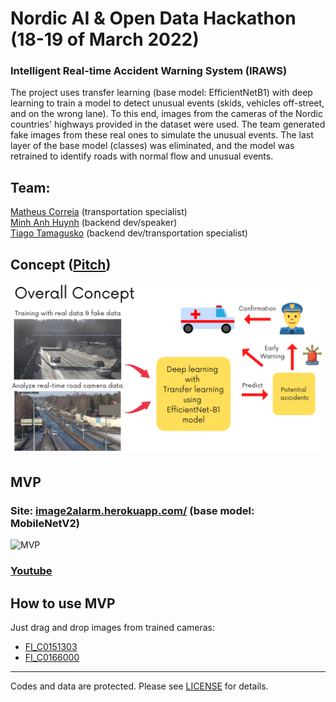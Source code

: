 # Nordic AI & Open Data Hackathon (18-19 of March 2022)

### Intelligent Real-time Accident Warning System (IRAWS)

The project uses transfer learning (base model: EfficientNetB1) with deep learning to train a model to detect unusual events (skids, vehicles off-street, and on the wrong lane). To this end, images from the cameras of the Nordic countries' highways provided in the dataset were used. The team generated fake images from these real ones to simulate the unusual events. The last layer of the base model (classes) was eliminated, and the model was retrained to identify roads with normal flow and unusual events.

## Team:

[Matheus Correia](https://github.com/matheusgomesms) (transportation specialist)  
[Minh Anh Huynh](https://github.com/MarcX23) (backend dev/speaker)  
[Tiago Tamagusko](https://github.com/tamagusko) (backend dev/transportation specialist)  

## Concept ([Pitch](https://www.youtube.com/watch?v=thCYkNci55o))

![Concept](https://github.com/tamagusko/nordicopendata/raw/main/img/concept.png)

## MVP
### Site: [image2alarm.herokuapp.com/](https://image2alarm.herokuapp.com/) (base model: MobileNetV2)  

![MVP](https://github.com/tamagusko/nordicopendata/raw/main/img/preview.gif)  

### [Youtube](https://youtu.be/zTe27sEVHdw)

## How to use MVP

Just drag and drop images from trained cameras: 

- [FI_C0151303](https://github.com/tamagusko/nordicopendata/tree/main/data/FI_C0151303)
- [FI_C0166000](https://github.com/tamagusko/nordicopendata/tree/main/data/FI_C0166000)

---

Codes and data are protected. Please see [LICENSE](LICENSE) for details.
